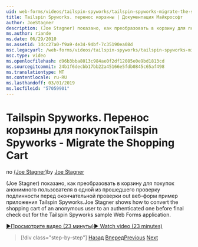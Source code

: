 ```yaml
---
uid: web-forms/videos/tailspin-spyworks/tailspin-spyworks-migrate-the-shopping-cart
title: Tailspin Spyworks. перенос корзины | Документация Майкрософт
author: JoeStagner
description: (Joe Stagner) показано, как преобразовать в корзину для покупок анонимного пользователя в одной из прошедшего проверку подлинности перед окончательной проверки out Tailspin Spyworks пример е. Web...
ms.author: riande
ms.date: 06/29/2010
ms.assetid: 1dcc27a0-f9a9-4e34-94bf-7c35190ea08d
msc.legacyurl: /web-forms/videos/tailspin-spyworks/tailspin-spyworks-migrate-the-shopping-cart
msc.type: video
ms.openlocfilehash: d96b3bba8013c984ae0f2df12085e0e9bd1813cd
ms.sourcegitcommit: 24b1f6decbb17bb22a45166e5fdb0845c65af498
ms.translationtype: MT
ms.contentlocale: ru-RU
ms.lasthandoff: 03/01/2019
ms.locfileid: "57059901"
---
```

<a name="tailspin-spyworks---migrate-the-shopping-cart"></a><span data-ttu-id="8a7ca-103">Tailspin Spyworks. Перенос корзины для покупок</span><span class="sxs-lookup"><span data-stu-id="8a7ca-103">Tailspin Spyworks - Migrate the Shopping Cart</span></span>
====================
<span data-ttu-id="8a7ca-104">по [(Joe Stagner)](https://github.com/JoeStagner)</span><span class="sxs-lookup"><span data-stu-id="8a7ca-104">by [Joe Stagner](https://github.com/JoeStagner)</span></span>

<span data-ttu-id="8a7ca-105">(Joe Stagner) показано, как преобразовать в корзину для покупок анонимного пользователя в одной из прошедшего проверку подлинности перед окончательной проверки out веб-форм пример приложения Tailspin Spyworks.</span><span class="sxs-lookup"><span data-stu-id="8a7ca-105">Joe Stagner shows how to convert the shopping cart of an anonymous user to an authenticated one before final check out for the Tailspin Spyworks sample Web Forms application.</span></span>

[<span data-ttu-id="8a7ca-106">&#9654;Просмотрите видео (23 минуты)</span><span class="sxs-lookup"><span data-stu-id="8a7ca-106">&#9654; Watch video (23 minutes)</span></span>](https://channel9.msdn.com/Blogs/ASP-NET-Site-Videos/tailspin-spyworks-migrate-the-shopping-cart)

> [!div class="step-by-step"]
> <span data-ttu-id="8a7ca-107">[Назад](tailspin-spyworks-update-the-shopping-cart.md)
> [Вперед](tailspin-spyworks-final-check-out.md)</span><span class="sxs-lookup"><span data-stu-id="8a7ca-107">[Previous](tailspin-spyworks-update-the-shopping-cart.md)
[Next](tailspin-spyworks-final-check-out.md)</span></span>
